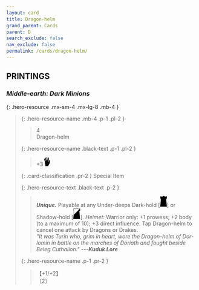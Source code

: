 ```yaml
---
layout: card
title: Dragon-helm
grand_parent: Cards
parent: D
search_exclude: false
nav_exclude: false
permalink: /cards/dragon-helm/
---
```


## PRINTINGS


### _Middle-earth: Dark Minions_

{: .hero-resource .mx-sm-4 .mx-lg-8 .mb-4 }
> {: .hero-resource-name .mb-4 .p-1 .pl-2 }
> > <div class="card-mp">4</div>
> > <div class="card-name">Dragon-helm</div>
>
> {: .hero-resource-name .black-text .p-1 .pl-2 }
> > +3![](/assets/images/di.svg)
>
> {: .card-classification .pr-2 }
> Special Item
>
> {: .hero-resource-text .black-text .p-2 }
> > _**Unique.**_ Playable at any Under-deeps Dark-hold \[![](/assets/images/dark-hold.svg)] or Shadow-hold \[![](/assets/images/shadow-hold.svg)]. _Helmet:_ Warrior only: +1 prowess; +2 body (to a maximum of 10); +3 direct influence. Tap Dragon-helm to cancel one attack by Dragons or Drakes. <br>_"It was Turin who, grim in heart, wore the Dragon-helm of Dor-lomin in battle on the marches of Doriath and fought beside Beleg Cuthalion."_ ***---Kuduk Lore*** 
> 
> {: .hero-resource-name .p-1 .pr-2 }
> > <div class="card-shield">【+1/+2】</div>
> > <div class="card-corruption">〔2〕</div>
